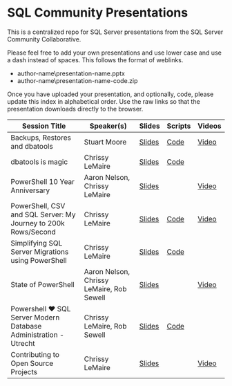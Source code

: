 # SQL Community Presentations

This is a centralized repo for SQL Server presentations from the SQL Server Community Collaborative.

Please feel free to add your own presentations and use lower case and use a dash instead of spaces. This follows the format of weblinks. 

* author-name\presentation-name.pptx
* author-name\presentation-name-code.zip

Once you have uploaded your presentation, and optionally, code, please update this index in alphabetical order. Use the raw links so that the presentation downloads directly to the browser.

| Session Title  | Speaker(s) | Slides | Scripts | Videos |
| ------------- | ------------- | ------------- | ------------- | ------------- |
|Backups, Restores and dbatools | Stuart Moore | [Slides](https://github.com/sqlcollaborative/community-presentations/raw/master/stuart-moore/backups-restores-and-dbatools.pptx) | [Code](https://github.com/sqlcollaborative/community-presentations/raw/master/stuart-moore/backups-restores-and-dbatools-scripts.zip) | [Video](https://www.youtube.com/watch?v=-q074XVYVPw) |
| dbatools is magic  | Chrissy LeMaire | [Slides](https://github.com/sqlcollaborative/community-presentations/raw/master/chrissy-lemaire/dbatools-is-magic.pptx) | [Code](https://github.com/sqlcollaborative/community-presentations/raw/master/chrissy-lemaire/journey-to-200k-rows-sec-code.zip) | 
| PowerShell 10 Year Anniversary  | Aaron Nelson, Chrissy LeMaire | [Slides](https://github.com/sqlcollaborative/community-presentations/raw/master/chrissy-lemaire-aaron-nelson/powershell-10th-anniversary.pptx) |  | [Video](https://channel9.msdn.com/Events/PowerShell-Team/PowerShell-10-Year-Anniversary/SQL-Server-Cmdlets-and-Community-Involvement)
| PowerShell, CSV and SQL Server: My Journey to 200k Rows/Second  | Chrissy LeMaire | [Slides](https://github.com/sqlcollaborative/community-presentations/raw/master/chrissy-lemaire/journey-to-200k-rows-sec.pptx) | [Code](https://github.com/sqlcollaborative/community-presentations/raw/master/chrissy-lemaire/journey-to-200k-rows-sec-code.zip) | [Video](https://www.youtube.com/watch?v=Tz7A0vfZpRo)
| Simplifying SQL Server Migrations using PowerShell | Chrissy LeMaire | [Slides](https://github.com/sqlcollaborative/community-presentations/raw/master/chrissy-lemaire/simplifying-sql-server-migrations-using-powershell.pptx) | [Code](https://github.com/sqlcollaborative/community-presentations/raw/master/chrissy-lemaire/simplifying-sql-server-migrations-using-powershell-code.zip) | 
| State of PowerShell  | Aaron Nelson, Chrissy LeMaire, Rob Sewell | [Slides](https://github.com/sqlcollaborative/community-presentations/blob/master/rob-sewell-chrissy-lemaire/powershell-%E2%9D%A4-sql-server-modern-database-administration.pptx) |  | [Video](https://www.youtube.com/watch?v=rc6lwiTE9GI)
| Powershell ❤ SQL Server Modern Database Administration - Utrecht | Chrissy LeMaire, Rob Sewell | [Slides](https://github.com/sqlcollaborative/community-presentations/raw/master/aaron-nelson-chrissy-lemaire-rob-sewell/state-of-powershell-july-2016.pptx)  | [Code](https://github.com/sqlcollaborative/community-presentations/raw/master/rob-sewell-chrissy-lemaire/powershell-%E2%9D%A4-sql-server-modern-database-administration.zip) | |
|Contributing to Open Source Projects  | Chrissy LeMaire | [Slides](https://github.com/sqlcollaborative/community-presentations/raw/master/chrissy-lemaire/contributing-github.pptx) | | [Video](https://www.youtube.com/watch?v=-OJdRhfV4Xg) |
